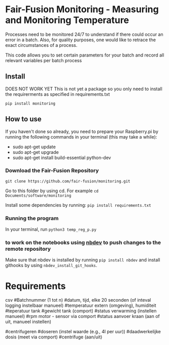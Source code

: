 # Fair-Fusion Monitoring - Measuring and Monitoring Temperature
Processes need to be monitored 24/7 to understand if there could occur an error in a batch. Also, for quality purposes, one would like to retrace the exact circumstances of a process. 

This code allows you to set certain parameters for your batch and record all relevant variables per batch process

## Install

DOES NOT WORK YET
This is not yet a package so you only need to install the requirerments as specified in requirements.txt

`pip install monitoring`

## How to use
If you haven't done so already, you need to prepare your Raspberry.pi by running the following commands in your terminal (this may take a while):
- sudo apt-get update
- sudo apt-get upgrade
- sudo apt-get install build-essential python-dev

### Download the Fair-Fusion Repository
`git clone https://github.com/fair-fusion/monitoring.git`

Go to this folder by using cd. For example `cd Documents/software/monitoring`

Install some dependencies by running:
`pip install requirements.txt`

### Running the program
In your terminal, run `python3 temp_reg_p.py`

### to work on the notebooks using [nbdev](https://nbdev.fast.ai/) to push changes to the remote repository
Make sure that nbdev is installed by running `pip install nbdev` 
and install githooks by using `nbdev_install_git_hooks`.

# Requirements
csv
#Batchnummer (1 tot n)
#datum, tijd, elke 20 seconden (of inteval logging instelbaar manueel)
#temperatuur extern (omgeving), humiditeit
#teperatuur tank
#gewicht tank (comport)
#status verwarming (instellen manueel)
#rpm motor - sensor via comport
#status aanvoer kraan (aan of uit, manueel instellen)

#centrifugeren
#doseren (instel waarde (e.g., 4l per uur))
#daadwerkelijke dosis (meet via comport)
#centrifuge (aan/uit)